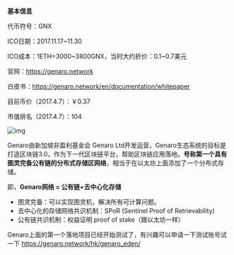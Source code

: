 **基本信息**

代币符号：GNX

ICO日期：2017.11.17~11.30

ICO成本：1ETH=3000~3800GNX，当时大约折价：0.1~0.7美元

官网：https://genaro.network

白皮书：https://genaro.network/en/documentation/whitepaper

目前币价（2017.4.7）：￥0.37

市值排名（2017.4.7）：104

![img](https://mmbiz.qpic.cn/mmbiz_png/xejciah3nMYhibmvd7V0JiaibjZBNic4nHHHT09LibjNq2ljNmBIJumPaoLzaKt1CU3GwMDQ0yD7gzjvvfXmmic1ibtQvQ/640?wx_fmt=png&tp=webp&wxfrom=5&wx_lazy=1)

Genaro由新加坡非盈利基金会 Genaro Ltd开发运营，Genaro生态系统的目标是打造区块链3.0，作为下一代区块链平台，帮助区块链应用落地。**号称第一个具有图灵完备公有链的分布式存储区网络**，相当于在以太坊上面添加了一个分布式存储。

即，**Genaro网络 = 公有链+去中心化存储**

- 图灵完备：可以实现图灵机，解决所有可计算问题。
- 去中心化的存储网络共识机制：SPoR (Sentinel Proof of Retrievability)
- 公有链共识机制：权益证明 proof of stake（跟以太坊一样）

Genaro上面的第一个落地项目已经开始测试了，有兴趣可以申请一下测试账号试一下 https://genaro.network/hk/genaro_eden/